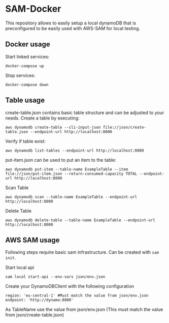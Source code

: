 # SAM-Docker

This repository allows to easily setup a local dynamoDB that is preconfigured to be easily used with AWS-SAM for local testing.

## Docker usage

Start linked services:

`docker-compose up`

Stop services:

`docker-compose down`

## Table usage

create-table.json contains basic table structure and can be adjusted to your needs. Create a table by executing:

`aws dynamodb create-table --cli-input-json file://json/create-table.json --endpoint-url http://localhost:8000`

Verify if table exist:

`aws dynamodb list-tables --endpoint-url http://localhost:8000`

put-item.json can be used to put an item to the table:

`aws dynamodb put-item --table-name ExampleTable --item file://json/put-item.json --return-consumed-capacity TOTAL --endpoint-url http://localhost:8000`

Scan Table

`aws dynamodb scan --table-name ExampleTable --endpoint-url http://localhost:8000`

Delete Table

`aws dynamodb delete-table --table-name ExampleTable --endpoint-url http://localhost:8000`

## AWS SAM usage

Following steps require basic sam infrastructure. Can be created with `sam init`.

Start local api

`sam local start-api --env-vars json/env.json`

Create your DynamoDBClient with the following configuration

```
region: 'eu-central-1' #Must match the value from json/env.json
endpoint: 'http://dynamo:8000'
```

As TableName use the value from json/env.json (This must match the value from json/create-table.json)
